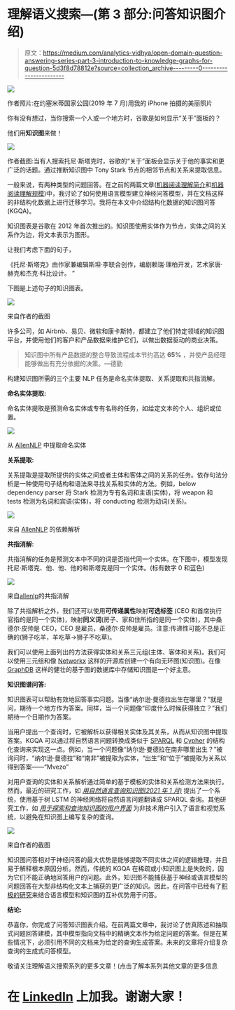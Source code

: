 # 理解语义搜索—(第 3 部分:问答知识图介绍)

> 原文：<https://medium.com/analytics-vidhya/open-domain-question-answering-series-part-3-introduction-to-knowledge-graphs-for-question-5d3f8d78812e?source=collection_archive---------0----------------------->

![](img/ffb77e6cff5fdbcbc3e1e7d9a744fcef.png)

作者照片:在约塞米蒂国家公园(2019 年 7 月)用我的 iPhone 拍摄的美丽照片

你有没有想过，当你搜索一个人或一个地方时，谷歌是如何显示“关于”面板的？

他们用**知识图**来做！

![](img/2f201d386c625ccb148638a4a48afc83.png)

作者截图:当有人搜索托尼·斯塔克时，谷歌的“关于”面板会显示关于他的事实和更广泛的话题。通过推断知识图中 Tony Stark 节点的相邻节点和关系来提取信息。

一般来说，有两种类型的问题回答。在之前的两篇文章([机器阅读理解简介](/analytics-vidhya/open-domain-question-answering-series-part-1-introduction-to-reading-comprehension-question-1898c8c9560e)和[机器阅读理解规模](/analytics-vidhya/open-domain-question-answering-series-part-2-machine-reading-comprehension-at-scale-7ca0b75dbd3a))中，我讨论了如何使用语言模型建立神经问答模型，并在文档这样的非结构化数据上进行迁移学习。我将在本文中介绍结构化数据的知识图问答(KGQA)。

知识图表是谷歌在 2012 年首次推出的。知识图使用实体作为节点，实体之间的关系作为边，将文本表示为图形。

让我们考虑下面的句子，

《托尼·斯塔克》由作家兼编辑斯坦·李联合创作，编剧赖瑞·理柏开发，艺术家唐·赫克和杰克·科比设计。 ”

下图是上述句子的知识图表。

![](img/9a0de1d13b3e2560dfb0b1676ea6db43.png)

来自作者的截图

许多公司，如 Airbnb、易贝、微软和康卡斯特，都建立了他们特定领域的知识图平台，并使用他们的客户和产品数据来维护它们，以做出数据驱动的商业决策。

> 知识图中所有产品数据的整合导致流程成本节约高达 **65%** ，并使产品经理能够做出有充分依据的决策。—德勤

构建知识图所需的三个主要 NLP 任务是命名实体提取、关系提取和共指消解。

**命名实体提取:**

命名实体提取是预测命名实体或专有名称的任务，如给定文本的个人、组织或位置。

![](img/14ea3874d1da40e2c3ebb23434359b54.png)

从 [AllenNLP](https://allenai.org/) 中提取命名实体

**关系提取:**

关系提取是提取所提供的实体之间或者主体和客体之间的关系的任务。依存句法分析是一种使用句子结构和语法来寻找关系和实体的方法。例如，below dependency parser 将 Stark 检测为专有名词和主语(实体)，将 weapon 和 tests 检测为名词和宾语(实体)，将 conducting 检测为动词(关系)。

![](img/d8f5c01f2462796bf9e13edf7cbca552.png)

来自 [AllenNLP](https://allenai.org/) 的依赖解析

**共指消解:**

共指消解的任务是预测文本中不同的词是否指代同一个实体。在下图中，模型发现托尼·斯塔克、他、他、他的和斯塔克是同一个实体。(标有数字 0 和蓝色)

![](img/348f86ff907449d2dd2b6ba4b0c65835.png)

来自[allenlp](https://allenai.org/)的共指消解

除了共指解析之外，我们还可以使用**可传递属性**映射**可选标签** (CEO 和首席执行官指的是同一个实体)，映射**同义词**(房子、家和住所指的是同一个实体)，其中桑德尔·皮帅是 CEO，CEO 是雇员，桑德尔·皮帅是雇员。注意:传递性可能不总是正确的(狮子吃羊，羊吃草→狮子不吃草)。

我们可以使用上面列出的方法获得实体和关系三元组(主体、客体和关系)。我们可以使用三元组和像 [Networkx](https://pypi.org/project/networkx/) 这样的开源库创建一个有向无环图(知识图)。在像 [GraphDB](https://graphdb.ontotext.com/documentation/free/about-graphdb.html) 这样的健壮的基于图的数据库中存储知识图是一个好主意。

**知识图谱问答:**

知识图表可以帮助有效地回答事实问题。当像“纳尔逊·曼德拉出生在哪里？”就是问，期待一个地方作为答案。同样，当一个问题像“印度什么时候获得独立？”我们期待一个日期作为答案。

当用户提出一个查询时，它被解析以获得相关实体及其关系，从而从知识图中提取答案。KGQA 可以通过将自然语言问题转换成类似于 [SPARQL](https://en.wikipedia.org/wiki/SPARQL) 和 [Cypher](https://en.wikipedia.org/wiki/Cypher_%28query_language%29) 的结构化查询来实现这一点。例如，当一个问题像“纳尔逊·曼德拉在南非哪里出生？”被询问时，“纳尔逊·曼德拉”和“南非”被提取为实体，“出生”和“位于”被提取为关系以得到答案——“Mvezo”

对用户查询的实体和关系解析通过简单的基于模板的实体和关系检测方法来执行。然而，最近的研究工作，如 [*用自然语言查询知识图(2021 年 1 月)*](https://journalofbigdata.springeropen.com/articles/10.1186/s40537-020-00383-w) 提出了一个系统，使用基于树 LSTM 的神经网络将自然语言问题翻译成 SPARQL 查询。其他研究工作，如 [*用于探索和查询知识图的用户界面*](https://www.ijcai.org/proceedings/2020/666) 为非技术用户引入了语言和视觉系统，以避免在知识图上编写复杂的查询。

![](img/d3d739b1903147d5df3b66261695ed4b.png)

来自作者的截图

知识图问答相对于神经问答的最大优势是能够提取不同实体之间的逻辑推理，并且易于解释根本原因分析。然而，传统的 KGQA 在稀疏或小知识图上是失败的，因为它们不能正确地回答用户的问题。此外，知识图不能捕获基于神经或语言模型的问题回答在大型非结构化文本上捕获的更广泛的知识。因此，在问答中已经有了[积极的研究](https://arxiv.org/abs/2104.06378)来结合语言模型和知识图的互补优势用于问答。

**结论:**

恭喜你，你完成了问答知识图表介绍。在前两篇文章中，我讨论了仿真陈述和抽取式问题回答建模，其中模型指向文档中的精确文本作为给定问题的答案。但是在某些情况下，必须引用不同的文档来为给定的查询生成答案。未来的文章将介绍复杂查询的生成式问答模型。

敬请关注理解语义搜索系列的更多文章！(点击了解本系列其他文章的更多信息

# 在 [LinkedIn](https://www.linkedin.com/in/kaushik-shakkari/) 上加我。谢谢大家！